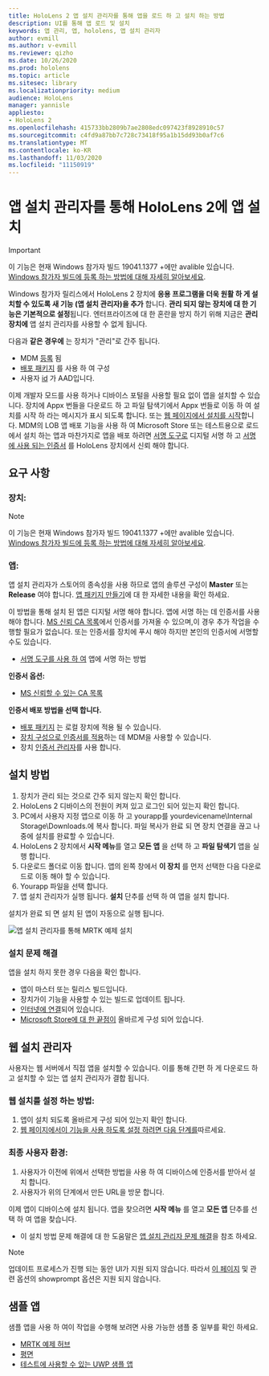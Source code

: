 ```yaml
---
title: HoloLens 2 앱 설치 관리자를 통해 앱을 로드 하 고 설치 하는 방법
description: UI를 통해 앱 로드 및 설치
keywords: 앱 관리, 앱, hololens, 앱 설치 관리자
author: evmill
ms.author: v-evmill
ms.reviewer: qizho
ms.date: 10/26/2020
ms.prod: hololens
ms.topic: article
ms.sitesec: library
ms.localizationpriority: medium
audience: HoloLens
manager: yannisle
appliesto:
- HoloLens 2
ms.openlocfilehash: 415733bb2809b7ae2808edc097423f8928910c57
ms.sourcegitcommit: c4fd9a87bb7c728c73418f95a1b15dd93b0af7c6
ms.translationtype: MT
ms.contentlocale: ko-KR
ms.lasthandoff: 11/03/2020
ms.locfileid: "11150919"
---
```

# 앱 설치 관리자를 통해 HoloLens 2에 앱 설치

> [!IMPORTANT]
> 이 기능은 현재 Windows 참가자 빌드 19041.1377 +에만 avalible 있습니다. [Windows 참가자 빌드에 등록 하는 방법에 대해 자세히 알아보세요](hololens-insider.md).

Windows 참가자 릴리스에서 HoloLens 2 장치에 **응용 프로그램을 더욱 원활 하 게 설치할 수 있도록 새 기능 (앱 설치 관리자)을 추가** 합니다. **관리 되지 않는 장치에 대 한 기능은 기본적으로 설정**됩니다. 엔터프라이즈에 대 한 혼란을 방지 하기 위해 지금은 **관리 장치에** 앱 설치 관리자를 사용할 수 없게 됩니다.  

다음과 **같은 경우에** 는 장치가 "관리"로 간주 됩니다.
- MDM [등록](hololens-enroll-mdm.md) 됨
- [배포 패키지](hololens-provisioning.md) 를 사용 하 여 구성
- 사용자 [id](hololens-identity.md) 가 AAD입니다.

이제 개발자 모드를 사용 하거나 디바이스 포털을 사용할 필요 없이 앱을 설치할 수 있습니다.  장치에 Appx 번들을 다운로드 하 고 파일 탐색기에서 Appx 번들로 이동 하 여 설치를 시작 하 라는 메시지가 표시 되도록 합니다.  또는 [웹 페이지에서 설치를 시작](https://docs.microsoft.com/windows/msix/app-installer/installing-windows10-apps-web)합니다.  MDM의 LOB 앱 배포 기능을 사용 하 여 Microsoft Store 또는 테스트용으로 로드에서 설치 하는 앱과 마찬가지로 앱을 배포 하려면 [서명 도구로](https://docs.microsoft.com/windows/win32/appxpkg/how-to-sign-a-package-using-signtool) 디지털 서명 하 고 [서명에 사용 되는 인증서](https://docs.microsoft.com/windows/win32/appxpkg/how-to-sign-a-package-using-signtool#security-considerations) 를 HoloLens 장치에서 신뢰 해야 합니다.   

## 요구 사항

### 장치: 
> [!NOTE]
> 이 기능은 현재 Windows 참가자 빌드 19041.1377 +에만 avalible 있습니다. [Windows 참가자 빌드에 등록 하는 방법에 대해 자세히 알아보세요](hololens-insider.md).

### 앱: 
앱 설치 관리자가 스토어의 종속성을 사용 하므로 앱의 솔루션 구성이 **Master** 또는 **Release** 여야 합니다. [앱 패키지 만들기](https://docs.microsoft.com/windows/msix/app-installer/create-appinstallerfile-vs)에 대 한 자세한 내용을 확인 하세요.

이 방법을 통해 설치 된 앱은 디지털 서명 해야 합니다. 앱에 서명 하는 데 인증서를 사용 해야 합니다. [MS 신뢰 CA 목록](https://ccadb-public.secure.force.com/microsoft/IncludedCACertificateReportForMSFT)에서 인증서를 가져올 수 있으며,이 경우 추가 작업을 수행할 필요가 없습니다. 또는 인증서를 장치에 푸시 해야 하지만 본인의 인증서에 서명할 수도 있습니다. 
- [서명 도구를 사용 하 여](https://docs.microsoft.com/windows/win32/appxpkg/how-to-sign-a-package-using-signtool) 앱에 서명 하는 방법

**인증서 옵션:** 
- [MS 신뢰할 수 있는 CA 목록](https://ccadb-public.secure.force.com/microsoft/IncludedCACertificateReportForMSFT)

**인증서 배포 방법을 선택 합니다.** 
- [배포 패키지](hololens-provisioning.md) 는 로컬 장치에 적용 될 수 있습니다.
- [장치 구성으로 인증서를 적용](https://docs.microsoft.com/mem/intune/protect/certificates-configure)하는 데 MDM을 사용할 수 있습니다.
- 장치 [인증서 관리자](hololens-insider.md#certificate-manager)를 사용 합니다. 

## 설치 방법

1.  장치가 관리 되는 것으로 간주 되지 않는지 확인 합니다.
1.  HoloLens 2 디바이스의 전원이 켜져 있고 로그인 되어 있는지 확인 합니다.
1.  PC에서 사용자 지정 앱으로 이동 하 고 yourapp를 yourdevicename\Internal Storage\Downloads.에 복사 합니다. 
    파일 복사가 완료 되 면 장치 연결을 끊고 나중에 설치를 완료할 수 있습니다.
1.  HoloLens 2 장치에서 **시작 메뉴**를 열고 **모든 앱** 을 선택 하 고 **파일 탐색기** 앱을 실행 합니다.
1.  다운로드 폴더로 이동 합니다. 앱의 왼쪽 창에서 **이 장치** 를 먼저 선택한 다음 다운로드로 이동 해야 할 수 있습니다.
1.  Yourapp 파일을 선택 합니다. 
1.  앱 설치 관리자가 실행 됩니다. **설치** 단추를 선택 하 여 앱을 설치 합니다. 

설치가 완료 되 면 설치 된 앱이 자동으로 실행 됩니다. 

![앱 설치 관리자를 통해 MRTK 예제 설치](images/hololens-app-installer-picture.jpg)

### 설치 문제 해결
앱을 설치 하지 못한 경우 다음을 확인 합니다.
-   앱이 마스터 또는 릴리스 빌드입니다.
- 장치가이 기능을 사용할 수 있는 빌드로 업데이트 됩니다. 
-   [인터넷에 연결](hololens-network.md)되어 있습니다.
-   [Microsoft Store에 대 한 끝점이](hololens-offline.md) 올바르게 구성 되어 있습니다.  

## 웹 설치 관리자

사용자는 웹 서버에서 직접 앱을 설치할 수 있습니다. 이를 통해 간편 하 게 다운로드 하 고 설치할 수 있는 앱 설치 관리자가 결합 됩니다. 

### 웹 설치를 설정 하는 방법:
1.  앱이 설치 되도록 올바르게 구성 되어 있는지 확인 합니다.
1.  [웹 페이지에서이 기능을 사용 하도록 설정 하려면 다음 단계를](https://docs.microsoft.com/windows/msix/app-installer/installing-windows10-apps-web#how-to-enable-this-on-a-webpage)따르세요. 

### 최종 사용자 환경:
1. 사용자가 이전에 위에서 선택한 방법을 사용 하 여 디바이스에 인증서를 받아서 설치 합니다. 
1. 사용자가 위의 단계에서 만든 URL을 방문 합니다.

이제 앱이 디바이스에 설치 됩니다. 앱을 찾으려면 **시작 메뉴** 를 열고 **모든 앱** 단추를 선택 하 여 앱을 찾습니다. 

-   이 설치 방법 문제 해결에 대 한 도움말은 [앱 설치 관리자 문제 해결](https://docs.microsoft.com/windows/msix/app-installer/troubleshoot-appinstaller-issues)을 참조 하세요. 

> [!NOTE]
> 업데이트 프로세스가 진행 되는 동안 UI가 지원 되지 않습니다. 따라서 [이 페이지](https://docs.microsoft.com/windows/msix/app-installer/update-settings) 및 관련 옵션의 showprompt 옵션은 지원 되지 않습니다.

## 샘플 앱

샘플 앱을 사용 하 여이 작업을 수행해 보려면 사용 가능한 샘플 중 일부를 확인 하세요.
- [MRTK 예제 허브](https://microsoft.github.io/MixedRealityToolkit-Unity/Documentation/README_ExampleHub.html)
- [평면](https://docs.microsoft.com/windows/mixed-reality/develop/unity/sampleapp-surfaces)
- [테스트에 사용할 수 있는 UWP 샘플 앱](https://github.com/microsoft/Windows-universal-samples/tree/master/Samples)
